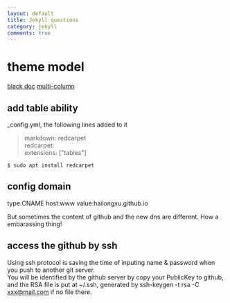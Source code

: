 ```yaml
---
layout: default
title: Jekyll questions
category: jekyll 
comments: true
---
```


# theme model
[black doc](http://karloespiritu.com/blackdoc/styles/)
[multi-column]( http://jekyllthemes.org/themes/feeling-responsive/)

## add table ability
\_config.yml, the following lines added to it  
> markdown: redcarpet  
redcarpet:  
	extensions: ["tables"] 

`$ sudo apt install redcarpet `

## config domain
type:CNAME host:www value:hailongxu.github.io

But sometimes the content of github and the new dns are different. How a embarassing thing!

## access the github by ssh
Using ssh protocol is saving the time of inputing name & password when you push to another git server.  
You will be identified by the github server by copy your PublicKey to github, and the RSA file is put at ~/.ssh, generated by ssh-keygen -t rsa -C xxx@mail.com if no file there.
